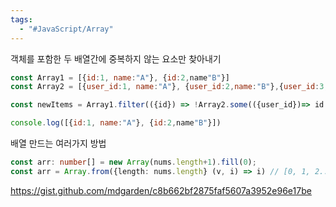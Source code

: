 ```yaml
---
tags:
  - "#JavaScript/Array"
---
```


객체를 포함한 두 배열간에 중복하지 않는 요소만 찾아내기

```jsx
const Array1 = [{id:1, name:"A"}, {id:2,name"B"}]
const Array2 = [{user_id:1, name:"A"}, {user_id:2,name:"B"},{user_id:3,name:"C"}]

const newItems = Array1.filter(({id}) => !Array2.some(({user_id})=> id === user_id));

console.log([{id:1, name:"A"}, {id:2,name"B"}])
```

배열 만드는 여러가지 방법

```ts
const arr: number[] = new Array(nums.length+1).fill(0);
const arr = Array.from({length: nums.length} (v, i) => i) // [0, 1, 2...]
```

https://gist.github.com/mdgarden/c8b662bf2875faf5607a3952e96e17be